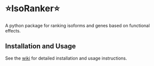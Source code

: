 # ⭐IsoRanker⭐

A python package for ranking isoforms and genes based on functional effects.

## Installation and Usage

See the [wiki](https://github.com/yhhc2/IsoRanker/wiki) for detailed installation and usage instructions.
